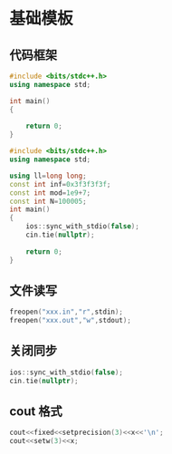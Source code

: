 # 基础模板

## 代码框架

```c++
#include <bits/stdc++.h>
using namespace std;

int main()
{
	
	return 0;
}
```

```cpp
#include <bits/stdc++.h>
using namespace std;

using ll=long long;
const int inf=0x3f3f3f3f;
const int mod=1e9+7;
const int N=100005;
int main()
{
	ios::sync_with_stdio(false);
	cin.tie(nullptr);
	
	return 0;
}
```

## 文件读写

```cpp
freopen("xxx.in","r",stdin);
freopen("xxx.out","w",stdout);
```

## 关闭同步

```cpp
ios::sync_with_stdio(false);
cin.tie(nullptr);
```

## cout 格式

```cpp
cout<<fixed<<setprecision(3)<<x<<'\n';
cout<<setw(3)<<x;
```
